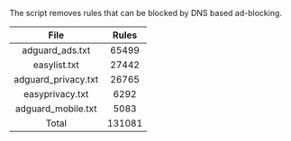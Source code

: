 The script removes rules that can be blocked by DNS based ad-blocking.


| File | Rules |
|:----:|:-----:|
| adguard_ads.txt | 65499 |
| easylist.txt | 27442 |
| adguard_privacy.txt | 26765 |
| easyprivacy.txt | 6292 |
| adguard_mobile.txt | 5083 |
| Total | 131081 |